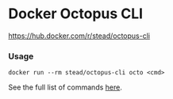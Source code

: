 # Docker Octopus CLI

https://hub.docker.com/r/stead/octopus-cli

### Usage

    docker run --rm stead/octopus-cli octo <cmd>

See the full list of commands [here](https://octopus.com/docs/api-and-integration/octo.exe-command-line).
